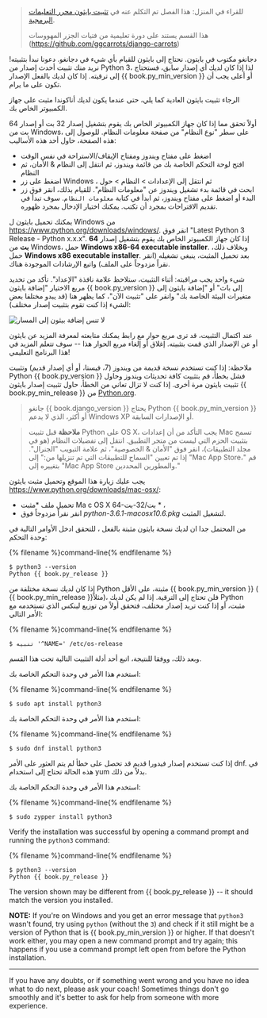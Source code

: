 > للقراء في المنزل: هذا الفصل تم التكلم عنه في [تثبيت بايثون محرر التعليمات البرمجية](https://www.youtube.com/watch?v=pVTaqzKZCdA).
> 
> هذا القسم يستند على دورة تعليمية من فتيات الجزر المهووسات (https://github.com/ggcarrots/django-carrots)

دجانغو مكتوب في بايتون. نحتاج إلى بايثون للقيام بأي شيء في دجانغو. دعونا نبدأ بتثبيته! نريد منك تثبيت أحدث إصدار من Python 3، لذا إذا كان لديك أي إصدار سابق، فستحتاج إلى ترقيته. إذا كان لديك بالفعل الإصدار {{ book.py_min_version }} أو أعلى يجب أن تكون على ما يرام.

الرجاء تثبيت بايثون العادية كما يلي، حتى عندما يكون لديك أناكوندا مثبت على جهاز الكمبيوتر الخاص بك.

<!--sec data-title="Install Python: Windows" data-id="python_windows" data-collapse=true ces-->

أولاً تحقق مما إذا كان جهاز الكمبيوتر الخاص بك يقوم بتشغيل إصدار 32 بت أو إصدار 64 بت من Windows، على سطر "نوع النظام" من صفحة معلومات النظام. للوصول إلى هذه الصفحة، حاول أحد هذه الأساليب:

* اضغط على مفتاح ويندوز ومفتاح الإيقاف/الاستراحة في نفس الوقت
* افتح لوحة التحكم الخاصة بك من قائمة ويندوز، ثم انتقل إلى النظام & الأمان، ثم النظام
* اضغط على زر Windows ، ثم انتقل إلى الإعدادات > النظام > حول
* ابحث في قائمة بدء تشغيل ويندوز عن "معلومات النظام". للقيام بذلك، انقر فوق زر البدء أو اضغط على مفتاح ويندوز، ثم ابدأ في كتابة `معلومات النظام`. سوف تبدأ في تقديم الاقتراحات بمجرد أن تكتب. يمكنك اختيار الإدخال بمجرد ظهوره.

يمكنك تحميل بايثون ل Windows من https://www.python.org/downloads/windows/. انقر فوق "Latest Python 3 Release - Python x.x.x". إذا كان جهاز الكمبيوتر الخاص بك يقوم بتشغيل إصدار **64 بت** من Windows، حمل **Windows x86-64 executable installer**. وبخلاف ذلك، حمل **Windows x86 executable installer**. بعد تحميل المثبت، ينبغي تشغيله (انقر نقراً مزدوجاً على الملف) واتبع الإرشادات الموجودة هناك.

شيء واحد يجب مراقبته: أثناء التثبيت، ستلاحظ علامة نافذة "الإعداد". تأكد من تحديد مربع الاختيار "إضافة بايثون {{ book.py_version }} إلى باث" أو "إضافة بايثون إلى متغيرات البيئة الخاصة بك" وانقر على "تثبيت الآن"، كما يظهر هنا (قد يبدو مختلفا بعض الشيء إذا كنت تقوم بتثبيت إصدار مختلف):

![لا تنس إضافة بيثون إلى المسار](../python_installation/images/python-installation-options.png)

عند اكتمال التثبيت، قد ترى مربع حوار مع رابط يمكنك متابعته لمعرفة المزيد عن بايثون أو عن الإصدار الذي قمت بتثبيته. إغلاق أو إلغاء مربع الحوار هذا -- سوف تتعلم المزيد في هذا البرنامج التعليمي!

ملاحظة: إذا كنت تستخدم نسخة قديمة من ويندوز (7، فيستا، أو أي إصدار قديم) وتثبيت Python {{ book.py_version }} فشل بخطأ، قم بتثبيت كافة تحديثات ويندوز وحاول تثبيت بايثون مرة أخرى. إذا كنت لا تزال تعاني من الخطأ، حاول تثبيت إصدار بايثون {{ book.py_min_release }} من [Python.org](https://www.python.org/downloads/windows/).

> جانغو {{ book.django_version }} يحتاج Python {{ book.py_min_version }} أو أكثر، الذي لا يدعم Windows XP أو الإصدارات السابقة.

<!--endsec-->

<!--sec data-title="Install Python: OS X" data-id="python_OSX"
data-collapse=true ces-->

> **ملاحظة** قبل تثبيت Python على OS X، يجب التأكد من أن إعدادات Mac تسمح بتثبيت الحزم التي ليست من متجر التطبيق. انتقل إلى تفضيلات النظام (هو في مجلد التطبيقات)، انقر فوق "الأمان & الخصوصية"، ثم علامة التبويب "الجنرال". إذا تم تعيين "السماح للتطبيقات التي تم تنزيلها من:" إلى "Mac App Store،" قم بتغييره إلى "Mac App Store والمطورين المحددين."

يجب عليك زيارة هذا الموقع وتحميل مثبت بايثون https://www.python.org/downloads/mac-osx/:

* تحميل ملف *مثبت Ma c OS X 64-بت/32-بت * ،
* انقر نقراً مزدوجاً فوق *python-3.6.1-macosx10.6.pkg* لتشغيل المثبت.

<!--endsec-->

<!--sec data-title="Install Python: Linux" data-id="python_linux"
data-collapse=true ces-->

من المحتمل جدا ان لديك نسخة بايثون مثبتة بالفعل ، للتحقق ادخل الأوامر التالية في وحدة التحكم:

{% filename %}command-line{% endfilename %}

    $ python3 --version
    Python {{ book.py_release }}
    

إذا كان لديك نسخة مختلفة من Python مثبتة، على الأقل {{ book.py_min_version }} ( {{ book.py_min_release }}مثلاً)، فلن تحتاج إلى الترقية. إذا لم يكن لديك Python مثبت، أو إذا كنت تريد إصدار مختلف، فتحقق أولاً من توزيع لينكس الذي تستخدمه مع الأمر التالي:

{% filename %}command-line{% endfilename %}

    $ تنبيه '^NAME=' /etc/os-release
    

وبعد ذلك، ووفقا للنتيجة، اتبع أحد أدلة التثبيت التالية تحت هذا القسم.

<!--endsec-->

<!--sec data-title="Install Python: Debian or Ubuntu" data-id="python_debian" data-collapse=true ces-->

استخدم هذا الأمر في وحدة التحكم الخاصة بك:

{% filename %}command-line{% endfilename %}

    $ sudo apt install python3
    

<!--endsec-->

<!--sec data-title="Install Python: Fedora" data-id="python_fedora"
data-collapse=true ces-->

استخدم هذا الأمر في وحدة التحكم الخاصة بك:

{% filename %}command-line{% endfilename %}

    $ sudo dnf install python3
    

إذا كنت تستخدم إصدار فيدورا قديم قد تحصل على خطأ لم يتم العثور على الأمر dnf. في هذه الحالة تحتاج إلى استخدام yum بدلاً من ذلك.

<!--endsec-->

<!--sec data-title="Install Python: openSUSE" data-id="python_openSUSE"
data-collapse=true ces-->

استخدم هذا الأمر في وحدة التحكم الخاصة بك:

{% filename %}command-line{% endfilename %}

    $ sudo zypper install python3
    

<!--endsec-->

Verify the installation was successful by opening a command prompt and running the `python3` command:

{% filename %}command-line{% endfilename %}

    $ python3 --version
    Python {{ book.py_release }}
    

The version shown may be different from {{ book.py_release }} -- it should match the version you installed.

**NOTE:** If you're on Windows and you get an error message that `python3` wasn't found, try using `python` (without the `3`) and check if it still might be a version of Python that is {{ book.py_min_version }} or higher. If that doesn't work either, you may open a new command prompt and try again; this happens if you use a command prompt left open from before the Python installation.

* * *

If you have any doubts, or if something went wrong and you have no idea what to do next, please ask your coach! Sometimes things don't go smoothly and it's better to ask for help from someone with more experience.